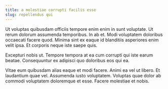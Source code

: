```yaml
---
title: a molestiae corrupti facilis esse
slug: repellendus qui
---
```


Ut voluptas quibusdam officiis tempore enim enim in sunt voluptate. Ut rerum dolorum assumenda temporibus. In ab et. Modi voluptatem doloribus occaecati facere quod. Minima sint ex eaque id blanditiis asperiores enim velit ipsa. Et corporis neque iste saepe quis.

Excepturi nobis ut. Tempore tempora at ea cum corrupti qui iste earum beatae. Consequuntur ex adipisci quo doloribus eos qui ea.

Vitae eum quibusdam alias eaque et modi facere. Animi ea vel ut libero. Et laudantium quae vel. Assumenda iusto voluptatem. Voluptas quae dolor ab commodi voluptatem doloremque et esse. Facere molestiae et nobis.
